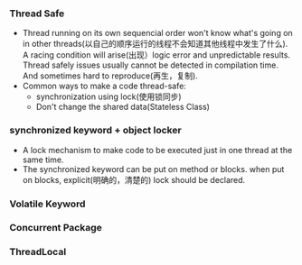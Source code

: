### Thread Safe
- Thread running on its own sequencial order won't know what's going on in other threads(以自己的顺序运行的线程不会知道其他线程中发生了什么). A racing condition will arise(出现）logic error and unpredictable results. Thread safely issues usually cannot be detected in compilation time. And sometimes hard to reproduce(再生，复制).
- Common ways to make a code thread-safe:
  - synchronization using lock(使用锁同步)
  - Don't change the shared data(Stateless Class)

### synchronized keyword + object locker
- A lock mechanism to make code to be executed just in one thread at the same time.
- The synchronized keyword can be put on method or blocks. when put on blocks, explicit(明确的，清楚的) lock should be declared.

### Volatile Keyword

### Concurrent Package

### ThreadLocal

